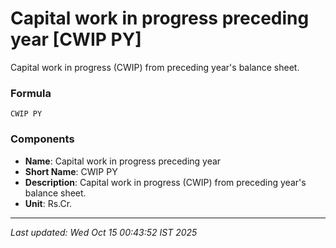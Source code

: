 # Capital work in progress preceding year [CWIP PY]
Capital work in progress (CWIP) from preceding year's balance sheet.

### Formula
```text
CWIP PY
```


### Components
- **Name**: Capital work in progress preceding year
- **Short Name**: CWIP PY
- **Description**: Capital work in progress (CWIP) from preceding year's balance sheet.
- **Unit**: Rs.Cr.

---
*Last updated: Wed Oct 15 00:43:52 IST 2025*
